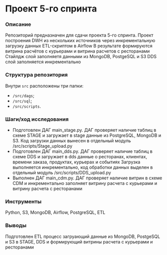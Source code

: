 # Проект 5-го спринта

### Описание
Репозиторий предназначен для сдачи проекта 5-го спринта.
Проект построения DWH из нескольких источников через инкрементальную загрузку данных ETL-скриптом в Airflow
В результате формируются витрина расчётов с курьерами и витрина расчетов с ресторанами
Стайлдж слой заполняетя данными из MongoDB, PostgeSQL и S3
DDS слой заполняется инкрементально

### Структура репозитория
Внутри `src` расположены три папки:
- `/src/dags`;
- `/src/sql`;
- `/src/scripts`.

### Шаги/ход исследования
- Подготовлен ДАГ main_stage.py. ДАГ проверяет наличие таблиц в схеме STAGE и загружает в stage данные из PostgreSQL, MongoDB и S3. 
  Код загрузки данных вынесен в отдельный модуль /src/scripts/Stage_upload.py
- Подготовлен ДАГ main_dds.py. ДАГ проверяет наличие таблиц в схеме DDS и загружает в dds данные о ресторанах, клиентах, времени заказа, продуктах, курьерах и событиях
  Загрузка выполняется инкрементально, код обработки данных выделен в отдельный модуль /src/scripts/DDS_upload.py
- Выполнен ДАГ main_cdm.py. ДАГ проверяет наличие витрин в схеме CDM и инкрементально заполняет витрину расчета с курьерами и витрину расчета с ресторанами

### Инструменты
Python, S3, MongoDB, Airflow, PostgreSQL, ETL

### Выводы
Подготовлен ETL процесс загруающий данные из MongoDB, PostgeSQL и S3 в STAGE, DDS и формирующий витрины расчета с курьерами и ресторанами